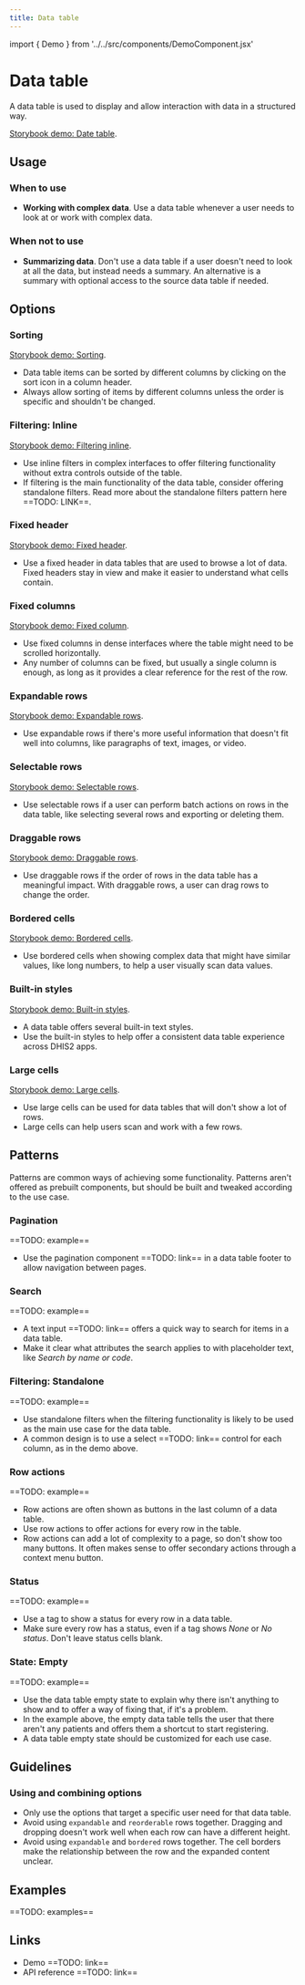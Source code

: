 ```yaml
---
title: Data table
---
```


import { Demo } from '../../src/components/DemoComponent.jsx'

# Data table

A data table is used to display and allow interaction with data in a structured way.

<Demo>
    <p><a href="https://ui.dhis2.nu/demo/?path=/story/data-display-datatable--default" target="_blank">Storybook demo: Date table</a>.</p> 
</Demo>

## Usage

### When to use

-   **Working with complex data**. Use a data table whenever a user needs to look at or work with complex data.

### When not to use

-   **Summarizing data**. Don't use a data table if a user doesn't need to look at all the data, but instead needs a summary. An alternative is a summary with optional access to the source data table if needed.

## Options

### Sorting

<Demo>
    <p><a href="https://ui.dhis2.nu/demo/?path=/story/data-display-datatable--column-header-sorting" target="_blank">Storybook demo: Sorting</a>.</p> 
</Demo>

-   Data table items can be sorted by different columns by clicking on the sort icon in a column header.
-   Always allow sorting of items by different columns unless the order is specific and shouldn't be changed.

### Filtering: Inline

<Demo>
    <p><a href="https://ui.dhis2.nu/demo/?path=/story/data-display-datatable--inline-filtering" target="_blank">Storybook demo: Filtering inline</a>.</p> 
</Demo>

-   Use inline filters in complex interfaces to offer filtering functionality without extra controls outside of the table.
-   If filtering is the main functionality of the data table, consider offering standalone filters. Read more about the standalone filters pattern here ==TODO: LINK==.

### Fixed header

<Demo>
    <p><a href="https://ui.dhis2.nu/demo/?path=/story/data-display-datatable--fixed-header" target="_blank">Storybook demo: Fixed header</a>.</p> 
</Demo>

-   Use a fixed header in data tables that are used to browse a lot of data. Fixed headers stay in view and make it easier to understand what cells contain.

### Fixed columns

<Demo>
    <p><a href="https://ui.dhis2.nu/demo/?path=/story/data-display-datatable--fixed-first-column" target="_blank">Storybook demo: Fixed column</a>.</p> 
</Demo>

-   Use fixed columns in dense interfaces where the table might need to be scrolled horizontally.
-   Any number of columns can be fixed, but usually a single column is enough, as long as it provides a clear reference for the rest of the row.

### Expandable rows

<Demo>
    <p><a href="https://ui.dhis2.nu/demo/?path=/story/data-display-datatable--expandable-content" target="_blank">Storybook demo: Expandable rows</a>.</p> 
</Demo>

-   Use expandable rows if there's more useful information that doesn't fit well into columns, like paragraphs of text, images, or video.

### Selectable rows

<Demo>
    <p><a href="https://ui.dhis2.nu/demo/?path=/story/data-display-datatable--selectable-rows" target="_blank">Storybook demo: Selectable rows</a>.</p> 
</Demo>

-   Use selectable rows if a user can perform batch actions on rows in the data table, like selecting several rows and exporting or deleting them.

### Draggable rows

<Demo>
    <p><a href="https://ui.dhis2.nu/demo/?path=/story/data-display-datatable--draggable-rows" target="_blank">Storybook demo: Draggable rows</a>.</p> 
</Demo>

-   Use draggable rows if the order of rows in the data table has a meaningful impact. With draggable rows, a user can drag rows to change the order.

### Bordered cells

<Demo>
    <p><a href="https://ui.dhis2.nu/demo/?path=/story/data-display-datatable--bordered-cells" target="_blank">Storybook demo: Bordered cells</a>.</p> 
</Demo>

-   Use bordered cells when showing complex data that might have similar values, like long numbers, to help a user visually scan data values.

### Built-in styles

<Demo>
    <p><a href="https://ui.dhis2.nu/demo/?path=/story/data-display-datatable--cell-styling" target="_blank">Storybook demo: Built-in styles</a>.</p> 
</Demo>

-   A data table offers several built-in text styles.
-   Use the built-in styles to help offer a consistent data table experience across DHIS2 apps.

### Large cells

<Demo>
    <p><a href="https://ui.dhis2.nu/demo/?path=/story/data-display-datatable--large-cells" target="_blank">Storybook demo: Large cells</a>.</p> 
</Demo>

-   Use large cells can be used for data tables that will don't show a lot of rows.
-   Large cells can help users scan and work with a few rows.

## Patterns

Patterns are common ways of achieving some functionality. Patterns aren't offered as prebuilt components, but should be built and tweaked according to the use case.

### Pagination

==TODO: example==

-   Use the pagination component ==TODO: link== in a data table footer to allow navigation between pages.

### Search

==TODO: example==

-   A text input ==TODO: link== offers a quick way to search for items in a data table.
-   Make it clear what attributes the search applies to with placeholder text, like _Search by name or code_.

### Filtering: Standalone

==TODO: example==

-   Use standalone filters when the filtering functionality is likely to be used as the main use case for the data table.
-   A common design is to use a select ==TODO: link== control for each column, as in the demo above.

### Row actions

==TODO: example==

-   Row actions are often shown as buttons in the last column of a data table.
-   Use row actions to offer actions for every row in the table.
-   Row actions can add a lot of complexity to a page, so don't show too many buttons. It often makes sense to offer secondary actions through a context menu button.

### Status

==TODO: example==

-   Use a tag to show a status for every row in a data table.
-   Make sure every row has a status, even if a tag shows _None_ or _No status_. Don't leave status cells blank.

### State: Empty

==TODO: example==

-   Use the data table empty state to explain why there isn't anything to show and to offer a way of fixing that, if it's a problem.
-   In the example above, the empty data table tells the user that there aren't any patients and offers them a shortcut to start registering.
-   A data table empty state should be customized for each use case.

## Guidelines

### Using and combining options

-   Only use the options that target a specific user need for that data table.
-   Avoid using `expandable` and `reorderable` rows together. Dragging and dropping doesn't work well when each row can have a different height.
-   Avoid using `expandable` and `bordered` rows together. The cell borders make the relationship between the row and the expanded content unclear.

## Examples

==TODO: examples==

## Links

-   Demo ==TODO: link==
-   API reference ==TODO: link==
